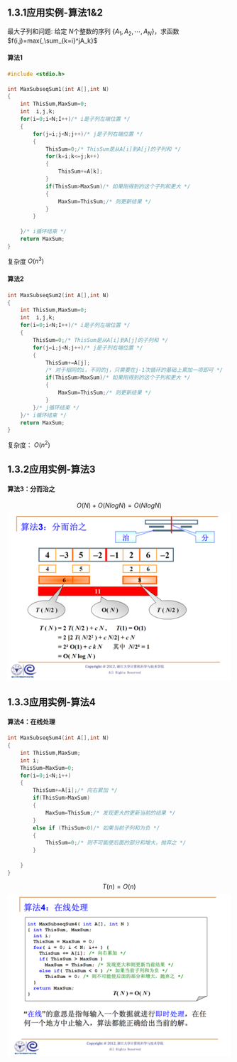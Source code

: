 ## 1.3.1应用实例-算法1&2
最大子列和问题:
给定 $N$个整数的序列 $\{A_1,A_2,\cdots,A_N\}$，求函数 $f(i,j)=max{,\sum_{k=i}^jA_k}$
#### 算法1
```C
#include <stdio.h>

int MaxSubseqSum1(int A[],int N)
{
    int ThisSum,MaxSum=0;
    int  i,j,k;
    for(i=0;i<N;I++)/* i是子列左端位置 */
    {
        for(j=i;j<N;j++)/* j是子列右端位置 */
        {
            ThisSum=0;/* ThisSum是从A[i]到A[j]的子列和 */
            for(k=i;k<=j;k++)
            {
                ThisSum+=A[k];
            }
            if(ThisSum>MaxSum)/* 如果刚得到的这个子列和更大 */
            {
                MaxSum=ThisSum;/* 则更新结果 */
            }
        }

    }/* i循环结束 */
    return MaxSum;
}
```
复杂度 $O(n^3)$
#### 算法2
```C
int MaxSubseqSum2(int A[],int N)
{
    int ThisSum,MaxSum=0;
    int  i,j,k;
    for(i=0;i<N;I++)/* i是子列左端位置 */
    {
        ThisSum=0;/* ThisSum是从A[i]到A[j]的子列和 */
        for(j=i;j<N;j++)/* j是子列右端位置 */
        {
            ThisSum+=A[j];
            /* 对于相同的i，不同的j，只需要在j-1次循环的基础上累加一项即可 */
            if(ThisSum>MaxSum)/* 如果刚得到的这个子列和更大 */
            {
                MaxSum=ThisSum;/* 则更新结果 */
            }
        }/* j循环结束 */
    }/* i循环结束 */
    return MaxSum;
}
```
复杂度： $O(n^2)$
## 1.3.2应用实例-算法3
#### 算法3：分而治之
$$O(N)+O(NlogN)=O(NlogN)$$
![image](image/image.png)
## 1.3.3应用实例-算法4
#### 算法4：在线处理
```C
int MaxSubseqSum4(int A[],int N)
{
    int ThisSum,MaxSum;
    int i;
    ThisSum=MaxSum=0;
    for(i=0;i<N;i++)
    {
        ThisSum+=A[i];/* 向右累加 */
        if(ThisSum>MaxSum)
        {
            MaxSum=ThisSum;/* 发现更大的更新当前的结果 */
        }
        else if (ThisSum<0)/* 如果当前子列和为负 */
        {
            ThisSum=0;/* 则不可能使后面的部分和增大，抛弃之 */
        }
        
    }
}
```
$$T(n)=O(n)$$
![image1](image/image1.png)
